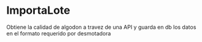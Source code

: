 # ImportaLote
Obtiene la calidad de algodon a travez de una API y guarda en db los datos en el formato requerido por desmotadora
